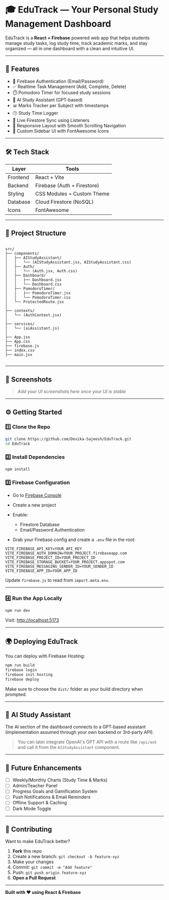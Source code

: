 # 🎓 EduTrack — Your Personal Study Management Dashboard

EduTrack is a **React + Firebase** powered web app that helps students manage study tasks, log study time, track academic marks, and stay organized — all in one dashboard with a clean and intuitive UI.

---

## 🚀 Features

- 🔐 Firebase Authentication (Email/Password)  
- ✅ Realtime Task Management (Add, Complete, Delete)  
- ⏱️ Pomodoro Timer for focused study sessions  
- 🧠 AI Study Assistant (GPT-based)  
- 📊 Marks Tracker per Subject with timestamps  
- 🕒 Study Time Logger  
- 🔄 Live Firestore Sync using Listeners  
- 📱 Responsive Layout with Smooth Scrolling Navigation  
- 🎨 Custom Sidebar UI with FontAwesome Icons  

---

## 🛠️ Tech Stack

| Layer    | Tools                            |
| -------- | -------------------------------- |
| Frontend | React + Vite                     |
| Backend  | Firebase (Auth + Firestore)      |
| Styling  | CSS Modules + Custom Theme       |
| Database | Cloud Firestore (NoSQL)          |
| Icons    | FontAwesome                      |

---

## 📁 Project Structure

```

src/
├── components/
│   ├── AIStudyAssistant/
│   │   └── (AIStudyAssistant.jsx, AIStudyAssistant.css)
│   ├── Auth/
│   │   └── (Auth.jsx, Auth.css)
│   ├── Dashboard/
│   │   ├── Dashboard.jsx
│   │   └── Dashboard.css
│   ├── PomodoroTimer/
│   │   ├── PomodoroTimer.jsx
│   │   └── PomodoroTimer.css
│   └── ProtectedRoute.jsx
│
├── contexts/
│   └── (AuthContext.jsx)
│
├── services/
│   └── (aiAssistant.js)
│
├── App.jsx
├── App.css
├── firebase.js
├── index.css
├── main.jsx


````

---

## 📸 Screenshots

> _Add your UI screenshots here once your UI is stable_

---

## ⚙️ Getting Started

### 1️⃣ Clone the Repo

```bash
git clone https://github.com/Devika-Sajeesh/EduTrack.git
cd EduTrack
````

### 2️⃣ Install Dependencies

```bash
npm install
```

### 3️⃣ Firebase Configuration

* Go to [Firebase Console](https://console.firebase.google.com/)
* Create a new project
* Enable:

  * Firestore Database
  * Email/Password Authentication
* Grab your Firebase config and create a `.env` file in the root:

```env
VITE_FIREBASE_API_KEY=YOUR_API_KEY
VITE_FIREBASE_AUTH_DOMAIN=YOUR_PROJECT.firebaseapp.com
VITE_FIREBASE_PROJECT_ID=YOUR_PROJECT_ID
VITE_FIREBASE_STORAGE_BUCKET=YOUR_PROJECT.appspot.com
VITE_FIREBASE_MESSAGING_SENDER_ID=YOUR_SENDER_ID
VITE_FIREBASE_APP_ID=YOUR_APP_ID
```

Update `firebase.js` to read from `import.meta.env`.

---

### 4️⃣ Run the App Locally

```bash
npm run dev
```

Visit: [http://localhost:5173](http://localhost:5173)

---

## 🌍 Deploying EduTrack

You can deploy with Firebase Hosting:

```bash
npm run build
firebase login
firebase init hosting
firebase deploy
```

Make sure to choose the `dist/` folder as your build directory when prompted.

---

## 🧠 AI Study Assistant

The AI section of the dashboard connects to a GPT-based assistant (implementation assumed through your own backend or 3rd-party API).

> You can later integrate OpenAI's GPT API with a route like `/api/ask` and call it from the `AIStudyAssistant` component.

---

## 🔮 Future Enhancements

* [ ] Weekly/Monthly Charts (Study Time & Marks)
* [ ] Admin/Teacher Panel
* [ ] Progress Goals and Gamification System
* [ ] Push Notifications & Email Reminders
* [ ] Offline Support & Caching
* [ ] Dark Mode Toggle

---

## 🤝 Contributing

Want to make EduTrack better?

1. **Fork** this repo
2. Create a new branch: `git checkout -b feature-xyz`
3. Make your changes
4. Commit: `git commit -m "Add feature"`
5. Push: `git push origin feature-xyz`
6. **Open a Pull Request**

---

**Built with ❤️ using React & Firebase**

```
